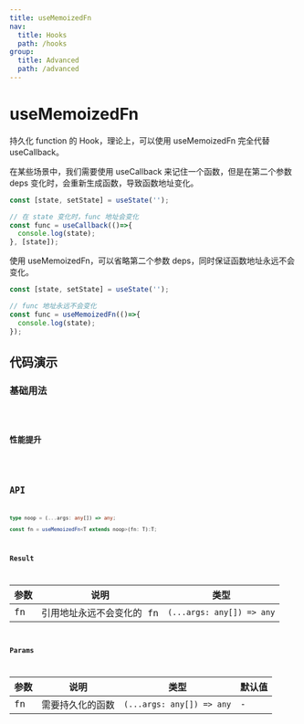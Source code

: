 ```yaml
---
title: useMemoizedFn
nav:
  title: Hooks
  path: /hooks
group:
  title: Advanced
  path: /advanced
---
```


# useMemoizedFn

<Tag lang="zh-CN" tags="ssr&crossPlatform"></Tag>

持久化 function 的 Hook，理论上，可以使用 useMemoizedFn 完全代替 useCallback。

在某些场景中，我们需要使用 useCallback 来记住一个函数，但是在第二个参数 deps 变化时，会重新生成函数，导致函数地址变化。

```js
const [state, setState] = useState('');

// 在 state 变化时，func 地址会变化
const func = useCallback(()=>{
  console.log(state);
}, [state]);
```

使用 useMemoizedFn，可以省略第二个参数 deps，同时保证函数地址永远不会变化。

```js
const [state, setState] = useState('');

// func 地址永远不会变化
const func = useMemoizedFn(()=>{
  console.log(state);
});
```

## 代码演示

### 基础用法

<code src="./demo/demo1.tsx" />

### 性能提升

<code src="./demo/demo2.tsx" />

## API

```typescript
type noop = (...args: any[]) => any;

const fn = useMemoizedFn<T extends noop>(fn: T):T;
```

### Result

| 参数 | 说明                      | 类型                      |
|------|---------------------------|---------------------------|
| fn   | 引用地址永远不会变化的 fn | `(...args: any[]) => any` |

### Params

| 参数 | 说明             | 类型                      | 默认值 |
|------|------------------|---------------------------|--------|
| fn   | 需要持久化的函数 | `(...args: any[]) => any` | -      |
